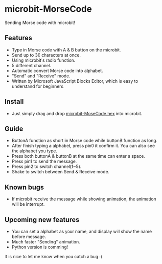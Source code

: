 # microbit-MorseCode
Sending Morse code with microbit!

## Features
* Type in Morse code with A & B button on the microbit.
* Send up to 30 characters at once.
* Using microbit's radio function.
* 5 different channel.
* Automatic convert Morse code into alphabet.
* "Send" and "Receive" mode.
* Written by Microsoft JavaScript Blocks Editor, which is easy to understand for beginners.

## Install
* Just simply drag and drop [microbit-MoseCode.hex](/microbit-MoseCode.hex) into microbit.

## Guide
* ButtonA function as short in Morse code while buttonB function as long.
* After finish typing a alphabet, press pin0 it confirm it. You can also see the alphabet you type.
* Press both buttonA & buttonB at the same time can enter a space.
* Press pin1 to send the message.
* Press pin2 to switch channel(1~5).
* Shake to switch between Send & Receive mode.

## Known bugs
* If microbit receive the message while showing animation, the animation will be interrupt.

## Upcoming new features
* You can set a alphabet as your name, and display will show the name before message.
* Much faster "Sending" animation.
* Python version is comming!

It is nice to let me know when you catch a bug :)
